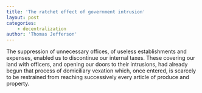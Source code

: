 ```yaml
---
title: 'The ratchet effect of government intrusion'
layout: post
categories:
    - decentralization
author: 'Thomas Jefferson'
---
```


The suppression of unnecessary offices, of useless establishments and expenses, enabled us to discontinue our internal taxes. These covering our land with officers, and opening our doors to their intrusions, had already begun that process of domiciliary vexation which, once entered, is scarcely to be restrained from reaching successively every article of produce and property.